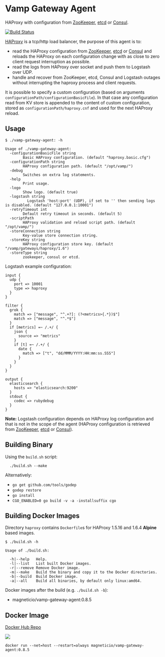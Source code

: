 # Vamp Gateway Agent

HAProxy with configuration from [ZooKeeper](https://zookeeper.apache.org/), [etcd](https://coreos.com/etcd/docs/latest/) or [Consul](https://consul.io/).

[![Build Status](https://travis-ci.org/magneticio/vamp-gateway-agent.svg?branch=master)](https://travis-ci.org/magneticio/vamp-gateway-agent)

[HAProxy](http://www.haproxy.org/) is a tcp/http load balancer, the purpose of this agent is to: 

- read the HAProxy configuration from [ZooKeeper](https://zookeeper.apache.org/), [etcd](https://coreos.com/etcd/docs/latest/) or [Consul](https://consul.io/) and reloads the HAProxy on each configuration change with as close to zero client request interruption as possible.
- read the logs from HAProxy over socket and push them to Logstash over UDP.
- handle and recover from ZooKeeper, etcd, Consul and Logstash outages without interrupting the haproxy process and client requests.

It is possible to specify a custom configuration (based on arguments `configurationPath/configurationBasicFile`).
In that case any configuration read from KV store is appended to the content of custom configuration, stored as `configurationPath/haproxy.cnf` and used for the next HAProxy reload.

## Usage

```
$ ./vamp-gateway-agent: -h
                                       
Usage of ./vamp-gateway-agent:
  -configurationBasicFile string
        Basic HAProxy configuration. (default "haproxy.basic.cfg")
  -configurationPath string
        HAProxy configuration path. (default "/opt/vamp/")
  -debug
        Switches on extra log statements.
  -help
        Print usage.
  -logo
        Show logo. (default true)
  -logstash string
          Logstash 'host:port' (UDP), if set to '' then sending logs is disabled. (default "127.0.0.1:10001")
  -retryTimeout int
        Default retry timeout in seconds. (default 5)
  -scriptPath
        HAProxy validation and reload script path. (default "/opt/vamp/")
  -storeConnection string
        Key-value store connection string.
  -storeKey string
        HAProxy configuration store key. (default "/vamp/gateways/haproxy/1.6")
  -storeType string
        zookeeper, consul or etcd.

```

Logstash example configuration:

```
input {
  udp {
    port => 10001
    type => haproxy
  }
}

filter {
  grok {
    match => ["message", "^.+?]: (?<metrics>{.*})$"]
    match => ["message", "^.*$"]
  }
  if [metrics] =~ /.+/ {
    json {
      source => "metrics"
    }
    if [t] =~ /.+/ {
      date {
        match => ["t", "dd/MMM/YYYY:HH:mm:ss.SSS"]
      }
    }
  }
}

output {
  elasticsearch {
    hosts => "elasticsearch:9200"
  }
  stdout {
    codec => rubydebug
  }
}
```

**Note:** Logstash configuration depends on HAProxy log configuration and that is not in the scope of the agent (HAProxy configuration is retrieved from [ZooKeeper](https://zookeeper.apache.org/), [etcd](https://coreos.com/etcd/docs/latest/) or [Consul](https://consul.io/)). 

## Building Binary

Using the `build.sh` script:
```
  ./build.sh --make
```

Alternatively:

- `go get github.com/tools/godep`
- `godep restore`
- `go install`
- `CGO_ENABLED=0 go build -v -a -installsuffix cgo`

 
## Building Docker Images

Directory `haproxy` contains `Dockerfile`s for HAProxy 1.5.16 and 1.6.4 **Alpine** based images.

```
$ ./build.sh -h

Usage of ./build.sh:

  -h|--help   Help.
  -l|--list   List built Docker images.
  -r|--remove Remove Docker image.
  -m|--make   Build the binary and copy it to the Docker directories.
  -b|--build  Build Docker image.
  -a|--all    Build all binaries, by default only linux:amd64.

```

Docker images after the build (e.g. `./build.sh -b`): 

- magneticio/vamp-gateway-agent:0.8.5

## Docker Image

[Docker Hub Repo](https://hub.docker.com/r/magneticio/vamp-gateway-agent/)

[![](https://badge.imagelayers.io/magneticio/vamp-gateway-agent:0.8.5.svg)](https://imagelayers.io/?images=magneticio/vamp-gateway-agent:0.8.5)


```
docker run --net=host --restart=always magneticio/vamp-gateway-agent:0.8.5
```
